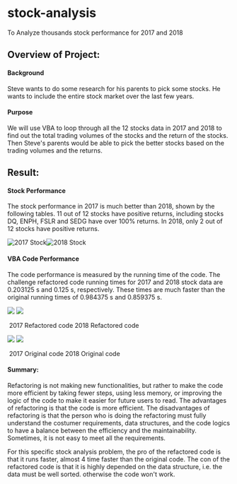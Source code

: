 # stock-analysis
To Analyze thousands stock performance for 2017 and 2018



## Overview of Project:

#### Background

Steve wants to do some research for his parents to pick some stocks. He wants to include the entire stock market over the last few years. 

#### Purpose

We will use VBA to loop through all the 12 stocks data in 2017 and 2018 to find out the total trading volumes of the stocks and the return of the stocks.  Then Steve's parents would be able to pick the better stocks based on the trading volumes and the returns.

## Result:

#### Stock Performance

The stock performance in 2017 is much better than 2018, shown by the following tables.  11 out of 12 stocks have positive returns, including stocks DQ, ENPH, FSLR and SEDG have over 100% returns.  In 2018, only 2 out of 12 stocks have positive returns.

![2017 Stock](D:\Data_Analysis_Visualization\Module-2\stock-analysis\stock-analysis\Resources\All_Stocks_2017.PNG)![2018 Stock](D:\Data_Analysis_Visualization\Module-2\stock-analysis\stock-analysis\Resources\All_Stocks_2018.PNG)    



#### VBA Code Performance

The code performance is measured by the running time of the code.  The challenge refactored code running times for 2017 and 2018 stock data are 0.203125 s and 0.125 s, respectively.  These times are much faster than the original running times of 0.984375 s and 0.859375 s. 



![](D:\Data_Analysis_Visualization\Module-2\stock-analysis\stock-analysis\Resources\VBA_Challenge_2017.PNG)                ![](D:\Data_Analysis_Visualization\Module-2\stock-analysis\stock-analysis\Resources\VBA_Challenge_2018.PNG)

​					2017 Refactored code																		2018 Refactored code

![](D:\Data_Analysis_Visualization\Module-2\stock-analysis\stock-analysis\Resources\Running_Time_2017.PNG)                 ![](D:\Data_Analysis_Visualization\Module-2\stock-analysis\stock-analysis\Resources\Running_Time_2018.PNG)

​					2017 Original code																				2018 Original code



#### Summary:

Refactoring is not making new functionalities, but rather to make the code more efficient by taking fewer steps, using less memory, or improving the logic of the code to make it easier for future users to read.  The advantages of refactoring is that the code is more efficient.  The disadvantages of refactoring is that the person who is doing the refactoring must fully understand the  costumer requirements, data structures, and the code logics to have a balance between the efficiency and the maintainability.  Sometimes, it is not easy to meet all the requirements.

For this specific stock analysis problem, the pro of the refactored code is that it runs faster, almost 4 time faster than the original code.  The con of the refactored code is that it is highly depended on the data structure, i.e. the data must be well sorted.  otherwise the code won't work.
